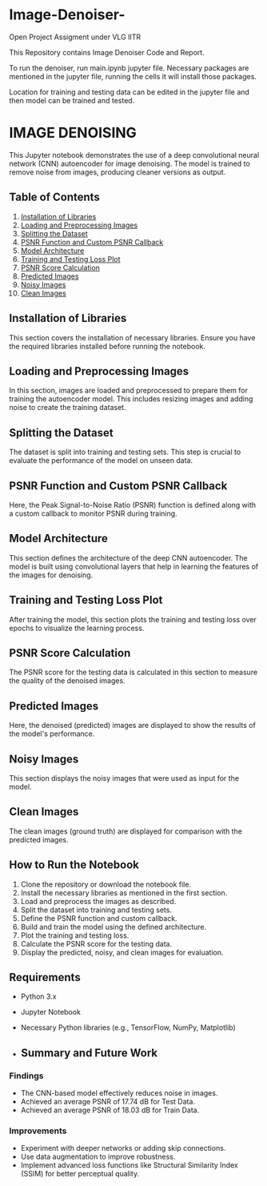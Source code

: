 # Image-Denoiser-
Open Project Assigment under VLG IITR

This Repository contains Image Denoiser Code and Report.

To run the denoiser, run main.ipynb jupyter file.
Necessary packages are mentioned in the jupyter file, running 
the cells it will install those packages. 

Location for training and testing data can be edited in the jupyter 
file and then model can be trained and tested. 

# IMAGE DENOISING

This Jupyter notebook demonstrates the use of a deep convolutional neural network (CNN) autoencoder for image denoising. The model is trained to remove noise from images, producing cleaner versions as output.

## Table of Contents
1. [Installation of Libraries](#installation-of-libraries)
2. [Loading and Preprocessing Images](#loading-and-preprocessing-images)
3. [Splitting the Dataset](#splitting-the-dataset)
4. [PSNR Function and Custom PSNR Callback](#psnr-function-and-custom-psnr-callback)
5. [Model Architecture](#model-architecture)
6. [Training and Testing Loss Plot](#training-and-testing-loss-plot)
7. [PSNR Score Calculation](#psnr-score-calculation)
8. [Predicted Images](#predicted-images)
9. [Noisy Images](#noisy-images)
10. [Clean Images](#clean-images)

## Installation of Libraries
This section covers the installation of necessary libraries. Ensure you have the required libraries installed before running the notebook.

## Loading and Preprocessing Images
In this section, images are loaded and preprocessed to prepare them for training the autoencoder model. This includes resizing images and adding noise to create the training dataset.

## Splitting the Dataset
The dataset is split into training and testing sets. This step is crucial to evaluate the performance of the model on unseen data.

## PSNR Function and Custom PSNR Callback
Here, the Peak Signal-to-Noise Ratio (PSNR) function is defined along with a custom callback to monitor PSNR during training.

## Model Architecture
This section defines the architecture of the deep CNN autoencoder. The model is built using convolutional layers that help in learning the features of the images for denoising.

## Training and Testing Loss Plot
After training the model, this section plots the training and testing loss over epochs to visualize the learning process.

## PSNR Score Calculation
The PSNR score for the testing data is calculated in this section to measure the quality of the denoised images.

## Predicted Images
Here, the denoised (predicted) images are displayed to show the results of the model's performance.

## Noisy Images
This section displays the noisy images that were used as input for the model.

## Clean Images
The clean images (ground truth) are displayed for comparison with the predicted images.

## How to Run the Notebook
1. Clone the repository or download the notebook file.
2. Install the necessary libraries as mentioned in the first section.
3. Load and preprocess the images as described.
4. Split the dataset into training and testing sets.
5. Define the PSNR function and custom callback.
6. Build and train the model using the defined architecture.
7. Plot the training and testing loss.
8. Calculate the PSNR score for the testing data.
9. Display the predicted, noisy, and clean images for evaluation.

## Requirements
- Python 3.x
- Jupyter Notebook
- Necessary Python libraries (e.g., TensorFlow, NumPy, Matplotlib)

- ## Summary and Future Work

### Findings
- The CNN-based model effectively reduces noise in images.
- Achieved an average PSNR of 17.74 dB for Test Data.
- Achieved an average PSNR of 18.03 dB for Train Data.

### Improvements
- Experiment with deeper networks or adding skip connections.
- Use data augmentation to improve robustness.
- Implement advanced loss functions like Structural Similarity Index (SSIM) for better perceptual quality.

